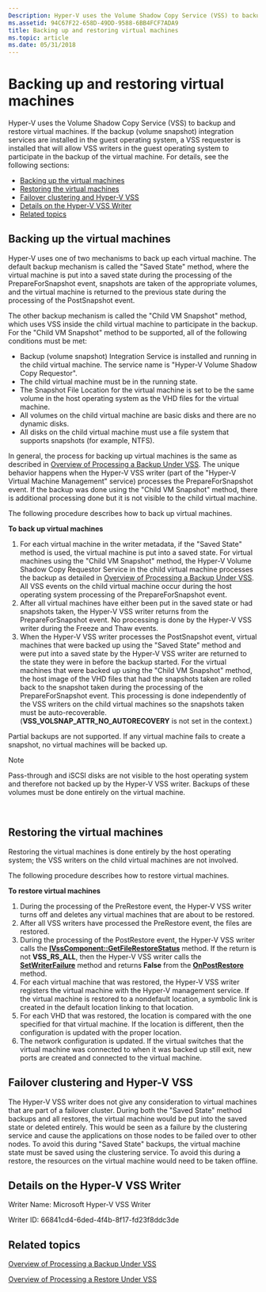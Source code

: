 ```yaml
---
Description: Hyper-V uses the Volume Shadow Copy Service (VSS) to backup and restore virtual machines.
ms.assetid: 94C67F22-658D-49DD-9588-6BB4FCF7ADA9
title: Backing up and restoring virtual machines
ms.topic: article
ms.date: 05/31/2018
---
```


# Backing up and restoring virtual machines

Hyper-V uses the Volume Shadow Copy Service (VSS) to backup and restore virtual machines. If the backup (volume snapshot) integration services are installed in the guest operating system, a VSS requester is installed that will allow VSS writers in the guest operating system to participate in the backup of the virtual machine. For details, see the following sections:

-   [Backing up the virtual machines](#backing-up-the-virtual-machines)
-   [Restoring the virtual machines](#restoring-the-virtual-machines)
-   [Failover clustering and Hyper-V VSS](#failover-clustering-and-hyper-v-vss)
-   [Details on the Hyper-V VSS Writer](#details-on-the-hyper-v-vss-writer)
-   [Related topics](#related-topics)

## Backing up the virtual machines

Hyper-V uses one of two mechanisms to back up each virtual machine. The default backup mechanism is called the "Saved State" method, where the virtual machine is put into a saved state during the processing of the PrepareForSnapshot event, snapshots are taken of the appropriate volumes, and the virtual machine is returned to the previous state during the processing of the PostSnapshot event.

The other backup mechanism is called the "Child VM Snapshot" method, which uses VSS inside the child virtual machine to participate in the backup. For the "Child VM Snapshot" method to be supported, all of the following conditions must be met:

-   Backup (volume snapshot) Integration Service is installed and running in the child virtual machine. The service name is "Hyper-V Volume Shadow Copy Requestor".
-   The child virtual machine must be in the running state.
-   The Snapshot File Location for the virtual machine is set to be the same volume in the host operating system as the VHD files for the virtual machine.
-   All volumes on the child virtual machine are basic disks and there are no dynamic disks.
-   All disks on the child virtual machine must use a file system that supports snapshots (for example, NTFS).

In general, the process for backing up virtual machines is the same as described in [Overview of Processing a Backup Under VSS](/windows/desktop/VSS/overview-of-processing-a-backup-under-vss). The unique behavior happens when the Hyper-V VSS writer (part of the "Hyper-V Virtual Machine Management" service) processes the PrepareForSnapshot event. If the backup was done using the "Child VM Snapshot" method, there is additional processing done but it is not visible to the child virtual machine.

The following procedure describes how to back up virtual machines.

**To back up virtual machines**

1.  For each virtual machine in the writer metadata, if the "Saved State" method is used, the virtual machine is put into a saved state. For virtual machines using the "Child VM Snapshot" method, the Hyper-V Volume Shadow Copy Requestor Service in the child virtual machine processes the backup as detailed in [Overview of Processing a Backup Under VSS](/windows/desktop/VSS/overview-of-processing-a-backup-under-vss). All VSS events on the child virtual machine occur during the host operating system processing of the PrepareForSnapshot event.
2.  After all virtual machines have either been put in the saved state or had snapshots taken, the Hyper-V VSS writer returns from the PrepareForSnapshot event. No processing is done by the Hyper-V VSS writer during the Freeze and Thaw events.
3.  When the Hyper-V VSS writer processes the PostSnapshot event, virtual machines that were backed up using the "Saved State" method and were put into a saved state by the Hyper-V VSS writer are returned to the state they were in before the backup started. For the virtual machines that were backed up using the "Child VM Snapshot" method, the host image of the VHD files that had the snapshots taken are rolled back to the snapshot taken during the processing of the PrepareForSnapshot event. This processing is done independently of the VSS writers on the child virtual machines so the snapshots taken must be auto-recoverable. (**VSS\_VOLSNAP\_ATTR\_NO\_AUTORECOVERY** is not set in the context.)

Partial backups are not supported. If any virtual machine fails to create a snapshot, no virtual machines will be backed up.

> [!Note]  
> Pass-through and iSCSI disks are not visible to the host operating system and therefore not backed up by the Hyper-V VSS writer. Backups of these volumes must be done entirely on the virtual machine.

 

## Restoring the virtual machines

Restoring the virtual machines is done entirely by the host operating system; the VSS writers on the child virtual machines are not involved.

The following procedure describes how to restore virtual machines.

**To restore virtual machines**

1.  During the processing of the PreRestore event, the Hyper-V VSS writer turns off and deletes any virtual machines that are about to be restored.
2.  After all VSS writers have processed the PreRestore event, the files are restored.
3.  During the processing of the PostRestore event, the Hyper-V VSS writer calls the [**IVssComponent::GetFileRestoreStatus**](/windows/desktop/api/vswriter/nf-vswriter-ivsscomponent-getfilerestorestatus) method. If the return is not **VSS\_RS\_ALL**, then the Hyper-V VSS writer calls the [**SetWriterFailure**](/windows/desktop/api/vswriter/nf-vswriter-cvsswriter-setwriterfailure) method and returns **False** from the [**OnPostRestore**](/windows/desktop/api/vswriter/nf-vswriter-cvsswriter-onpostrestore) method.
4.  For each virtual machine that was restored, the Hyper-V VSS writer registers the virtual machine with the Hyper-V management service. If the virtual machine is restored to a nondefault location, a symbolic link is created in the default location linking to that location.
5.  For each VHD that was restored, the location is compared with the one specified for that virtual machine. If the location is different, then the configuration is updated with the proper location.
6.  The network configuration is updated. If the virtual switches that the virtual machine was connected to when it was backed up still exit, new ports are created and connected to the virtual machine.

## Failover clustering and Hyper-V VSS

The Hyper-V VSS writer does not give any consideration to virtual machines that are part of a failover cluster. During both the "Saved State" method backups and all restores, the virtual machine would be put into the saved state or deleted entirely. This would be seen as a failure by the clustering service and cause the applications on those nodes to be failed over to other nodes. To avoid this during "Saved State" backups, the virtual machine state must be saved using the clustering service. To avoid this during a restore, the resources on the virtual machine would need to be taken offline.

## Details on the Hyper-V VSS Writer

Writer Name: Microsoft Hyper-V VSS Writer

Writer ID: 66841cd4-6ded-4f4b-8f17-fd23f8ddc3de

## Related topics

<dl> <dt>

[Overview of Processing a Backup Under VSS](/windows/desktop/VSS/overview-of-processing-a-backup-under-vss)
</dt> <dt>

[Overview of Processing a Restore Under VSS](/windows/desktop/VSS/overview-of-processing-a-restore-under-vss)
</dt> </dl>

 

 